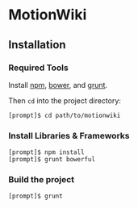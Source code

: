 # MotionWiki

## Installation

### Required Tools

Install [npm](https://npmjs.org/), [bower](http://bower.io/), and [grunt](http://gruntjs.com/).

Then `cd` into the project directory:

    [prompt]$ cd path/to/motionwiki

### Install Libraries & Frameworks

    [prompt]$ npm install
    [prompt]$ grunt bowerful

### Build the project

    [prompt]$ grunt
